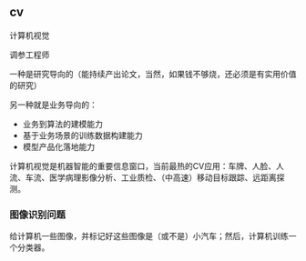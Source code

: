 ## cv
计算机视觉

调参工程师

一种是研究导向的（能持续产出论文，当然，如果钱不够烧，还必须是有实用价值的研究）

另一种就是业务导向的：

- 业务到算法的建模能力
- 基于业务场景的训练数据构建能力
- 模型产品化落地能力

计算机视觉是机器智能的重要信息窗口，当前最热的CV应用：车牌、人脸、人流、车流、医学病理影像分析、工业质检、（中高速）移动目标跟踪、远距离探测。


### 图像识别问题
给计算机一些图像，并标记好这些图像是（或不是）小汽车；然后，计算机训练一个分类器。












































